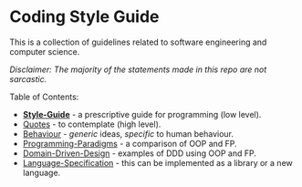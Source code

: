 # Coding Style Guide

This is a collection of guidelines related to software engineering and computer science.

_Disclaimer: The majority of the statements made in this repo are not sarcastic._

Table of Contents:
* [**Style-Guide**](style-guide.md) - a prescriptive guide for programming (low level).
* [Quotes](quotes.md) - to contemplate (high level).
* [Behaviour](behaviour.md) - *generic* ideas, *specific* to human behaviour.
* [Programming-Paradigms](programming-paradigms.md) - a comparison of OOP and FP.
* [Domain-Driven-Design](domain-driven-design.md) - examples of DDD using OOP and FP.
* [Language-Specification](language-spec.md) - this can be implemented as a library or a new language.
